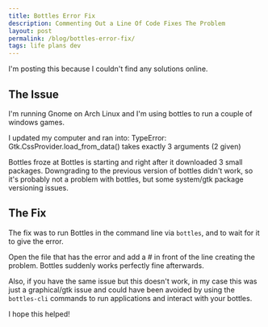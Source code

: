 ```yaml
---
title: Bottles Error Fix
description: Commenting Out a Line Of Code Fixes The Problem
layout: post
permalink: /blog/bottles-error-fix/
tags: life plans dev
---
```


I'm posting this because I couldn't find any solutions online.

## The Issue

I'm running Gnome on Arch Linux and I'm using bottles to run a couple of windows games.

I updated my computer and ran into: TypeError: Gtk.CssProvider.load_from_data() takes exactly 3 arguments (2 given)

Bottles froze at Bottles is starting and right after it downloaded 3 small packages. Downgrading to the previous version of bottles didn't work, so it's probably not a problem with bottles, but some system/gtk package versioning issues.

## The Fix

The fix was to run Bottles in the command line via ```bottles```, and to wait for it to give the error.

Open the file that has the error and add a # in front of the line creating the problem. Bottles suddenly works perfectly fine afterwards.

Also, if you have the same issue but this doesn't work, in my case this was just a graphical/gtk issue and could have been avoided by using the ```bottles-cli``` commands to run applications and interact with your bottles.

I hope this helped! 
